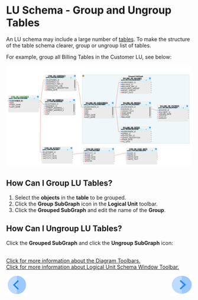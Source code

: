 # LU Schema - Group and Ungroup Tables

An LU schema may include a large number of [tables](/articles/06_LU_tables/01_LU_tables_overview.md). To make the structure of the table schema clearer, group or ungroup list of tables. 

For example, group all Billing Tables in the Customer LU, see below:

![image](/articles/03_logical_units/images/1.7_pic_2.png)

## How Can I Group LU Tables?
1. Select the **objects** in the **table** to be grouped.
1. Click the **Group SubGraph** icon in the **Logical Unit** toolbar.
1. Click the **Grouped SubGraph** and edit the name of the **Group**.

## How Can I Ungroup LU Tables? 
Click the **Grouped SubGraph** and click the **Ungroup SubGraph** icon:

\
[Click for more information about the Diagram Toolbars.](/articles/04_fabric_studio/03_diagram_and_toolbars.md)
\
[Click for more information about Logical Unit Schema Window Toolbar.](/articles/03_logical_units/03_LU_schema_window.md#logical-unit-lu-schema-window-toolbar)

[![Previous](/articles/images/Previous.png)](/articles/03_logical_units/15_LU_schema_edit_reference_tab.md)[<img align="right" width="60" height="54" src="/articles/images/Next.png">](/articles/03_logical_units/17_LU_schema_change_root_table.md)
